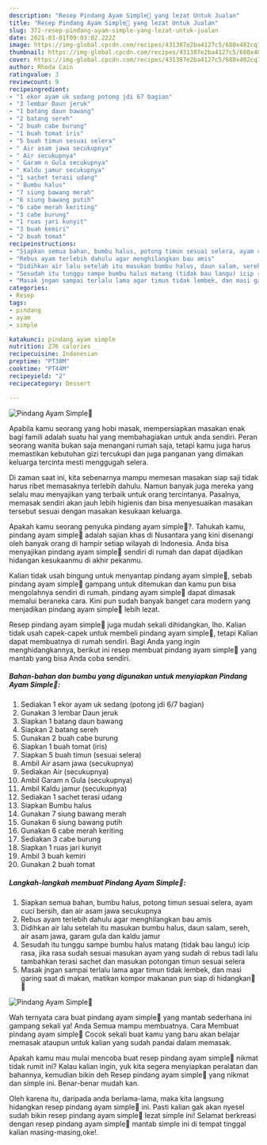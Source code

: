 ```yaml
---
description: "Resep Pindang Ayam Simple🧡 yang lezat Untuk Jualan"
title: "Resep Pindang Ayam Simple🧡 yang lezat Untuk Jualan"
slug: 372-resep-pindang-ayam-simple-yang-lezat-untuk-jualan
date: 2021-03-01T09:03:02.222Z
image: https://img-global.cpcdn.com/recipes/431387e2ba4127c5/680x482cq70/pindang-ayam-simple🧡-foto-resep-utama.jpg
thumbnail: https://img-global.cpcdn.com/recipes/431387e2ba4127c5/680x482cq70/pindang-ayam-simple🧡-foto-resep-utama.jpg
cover: https://img-global.cpcdn.com/recipes/431387e2ba4127c5/680x482cq70/pindang-ayam-simple🧡-foto-resep-utama.jpg
author: Rhoda Cain
ratingvalue: 3
reviewcount: 9
recipeingredient:
- "1 ekor ayam uk sedang potong jdi 67 bagian"
- "3 lembar Daun jeruk"
- "1 batang daun bawang"
- "2 batang sereh"
- "2 buah cabe burung"
- "1 buah tomat iris"
- "5 buah timun sesuai selera"
- " Air asam jawa secukupnya"
- " Air secukupnya"
- " Garam n Gula secukupnya"
- " Kaldu jamur secukupnya"
- "1 sachet terasi udang"
- " Bumbu halus"
- "7 siung bawang merah"
- "6 siung bawang putih"
- "6 cabe merah keriting"
- "3 cabe burung"
- "1 ruas jari kunyit"
- "3 buah kemiri"
- "2 buah tomat"
recipeinstructions:
- "Siapkan semua bahan, bumbu halus, potong timun sesuai selera, ayam cuci bersih, dan air asam jawa secukupnya"
- "Rebus ayam terlebih dahulu agar menghilangkan bau amis"
- "Didihkan air lalu setelah itu masukan bumbu halus, daun salam, sereh, air asam jawa, garam gula dan kaldu jamur"
- "Sesudah itu tunggu sampe bumbu halus matang (tidak bau langu) icip rasa, jika rasa sudah sesuai masukan ayam yang sudah di rebus tadi lalu tambahkan terasi sachet dan masukan potongan timun sesuai selera"
- "Masak jngan sampai terlalu lama agar timun tidak lembek, dan masi garing saat di makan, matikan kompor makanan pun siap di hidangkan🧡🧡"
categories:
- Resep
tags:
- pindang
- ayam
- simple

katakunci: pindang ayam simple 
nutrition: 276 calories
recipecuisine: Indonesian
preptime: "PT30M"
cooktime: "PT44M"
recipeyield: "2"
recipecategory: Dessert

---
```



![Pindang Ayam Simple🧡](https://img-global.cpcdn.com/recipes/431387e2ba4127c5/680x482cq70/pindang-ayam-simple🧡-foto-resep-utama.jpg)

Apabila kamu seorang yang hobi masak, mempersiapkan masakan enak bagi famili adalah suatu hal yang membahagiakan untuk anda sendiri. Peran seorang  wanita bukan saja menangani rumah saja, tetapi kamu juga harus memastikan kebutuhan gizi tercukupi dan juga panganan yang dimakan keluarga tercinta mesti menggugah selera.

Di zaman  saat ini, kita sebenarnya mampu memesan masakan siap saji tidak harus ribet memasaknya terlebih dahulu. Namun banyak juga mereka yang selalu mau menyajikan yang terbaik untuk orang tercintanya. Pasalnya, memasak sendiri akan jauh lebih higienis dan bisa menyesuaikan masakan tersebut sesuai dengan masakan kesukaan keluarga. 



Apakah kamu seorang penyuka pindang ayam simple🧡?. Tahukah kamu, pindang ayam simple🧡 adalah sajian khas di Nusantara yang kini disenangi oleh banyak orang di hampir setiap wilayah di Indonesia. Anda bisa menyajikan pindang ayam simple🧡 sendiri di rumah dan dapat dijadikan hidangan kesukaanmu di akhir pekanmu.

Kalian tidak usah bingung untuk menyantap pindang ayam simple🧡, sebab pindang ayam simple🧡 gampang untuk ditemukan dan kamu pun bisa mengolahnya sendiri di rumah. pindang ayam simple🧡 dapat dimasak memalui beraneka cara. Kini pun sudah banyak banget cara modern yang menjadikan pindang ayam simple🧡 lebih lezat.

Resep pindang ayam simple🧡 juga mudah sekali dihidangkan, lho. Kalian tidak usah capek-capek untuk membeli pindang ayam simple🧡, tetapi Kalian dapat membuatnya di rumah sendiri. Bagi Anda yang ingin menghidangkannya, berikut ini resep membuat pindang ayam simple🧡 yang mantab yang bisa Anda coba sendiri.

<!--inarticleads1-->

##### Bahan-bahan dan bumbu yang digunakan untuk menyiapkan Pindang Ayam Simple🧡:

1. Sediakan 1 ekor ayam uk sedang (potong jdi 6/7 bagian)
1. Gunakan 3 lembar Daun jeruk
1. Siapkan 1 batang daun bawang
1. Siapkan 2 batang sereh
1. Gunakan 2 buah cabe burung
1. Siapkan 1 buah tomat (iris)
1. Siapkan 5 buah timun (sesuai selera)
1. Ambil  Air asam jawa (secukupnya)
1. Sediakan  Air (secukupnya)
1. Ambil  Garam n Gula (secukupnya)
1. Ambil  Kaldu jamur (secukupnya)
1. Sediakan 1 sachet terasi udang
1. Siapkan  Bumbu halus
1. Gunakan 7 siung bawang merah
1. Gunakan 6 siung bawang putih
1. Gunakan 6 cabe merah keriting
1. Sediakan 3 cabe burung
1. Siapkan 1 ruas jari kunyit
1. Ambil 3 buah kemiri
1. Gunakan 2 buah tomat




<!--inarticleads2-->

##### Langkah-langkah membuat Pindang Ayam Simple🧡:

1. Siapkan semua bahan, bumbu halus, potong timun sesuai selera, ayam cuci bersih, dan air asam jawa secukupnya
1. Rebus ayam terlebih dahulu agar menghilangkan bau amis
1. Didihkan air lalu setelah itu masukan bumbu halus, daun salam, sereh, air asam jawa, garam gula dan kaldu jamur
1. Sesudah itu tunggu sampe bumbu halus matang (tidak bau langu) icip rasa, jika rasa sudah sesuai masukan ayam yang sudah di rebus tadi lalu tambahkan terasi sachet dan masukan potongan timun sesuai selera
1. Masak jngan sampai terlalu lama agar timun tidak lembek, dan masi garing saat di makan, matikan kompor makanan pun siap di hidangkan🧡🧡
<img src="//assets-global.cpcdn.com/assets/icons/button_play-2c75c40dde080a61004c1f40b05d8f140eaff45d7e9e6481dc71c63d2e7c4909.png" alt="Pindang Ayam Simple🧡">



Wah ternyata cara buat pindang ayam simple🧡 yang mantab sederhana ini gampang sekali ya! Anda Semua mampu membuatnya. Cara Membuat pindang ayam simple🧡 Cocok sekali buat kamu yang baru akan belajar memasak ataupun untuk kalian yang sudah pandai dalam memasak.

Apakah kamu mau mulai mencoba buat resep pindang ayam simple🧡 nikmat tidak rumit ini? Kalau kalian ingin, yuk kita segera menyiapkan peralatan dan bahannya, kemudian bikin deh Resep pindang ayam simple🧡 yang nikmat dan simple ini. Benar-benar mudah kan. 

Oleh karena itu, daripada anda berlama-lama, maka kita langsung hidangkan resep pindang ayam simple🧡 ini. Pasti kalian gak akan nyesel sudah bikin resep pindang ayam simple🧡 lezat simple ini! Selamat berkreasi dengan resep pindang ayam simple🧡 mantab simple ini di tempat tinggal kalian masing-masing,oke!.

